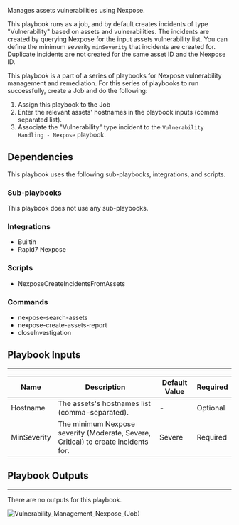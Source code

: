 Manages assets vulnerabilities using Nexpose.

This playbook runs as a job, and by default creates incidents of type "Vulnerability" based on assets and vulnerabilities.
The incidents are created by querying Nexpose for the input assets vulnerability list.
You can define the minimum severity `minSeverity` that incidents are created for.
Duplicate incidents are not created for the same asset ID and the Nexpose ID.

This playbook is a part of a series of playbooks for Nexpose vulnerability management and remediation.
For this series of playbooks to run successfully, create a Job and do the following:
1. Assign this playbook to the Job
2. Enter the relevant assets' hostnames in the playbook inputs (comma separated list).
3. Associate the "Vulnerability" type incident to the `Vulnerability Handling - Nexpose` playbook.

## Dependencies
This playbook uses the following sub-playbooks, integrations, and scripts.

### Sub-playbooks
This playbook does not use any sub-playbooks.

### Integrations
* Builtin
* Rapid7 Nexpose

### Scripts
* NexposeCreateIncidentsFromAssets

### Commands
* nexpose-search-assets
* nexpose-create-assets-report
* closeInvestigation

## Playbook Inputs
---

| **Name** | **Description** | **Default Value** | **Required** |
| --- | --- | --- | --- |
| Hostname | The assets's hostnames list (comma-separated). | - | Optional |
| MinSeverity | The minimum Nexpose severity (Moderate, Severe, Critical) to create incidents for. | Severe | Required |

## Playbook Outputs
---
There are no outputs for this playbook.

![Vulnerability_Management_Nexpose_(Job)](https://github.com/demisto/content/blob/77dfca704d8ac34940713c1737f89b07a5fc2b9d/images/playbooks/Vulnerability_Management_Nexpose_(Job).png)
